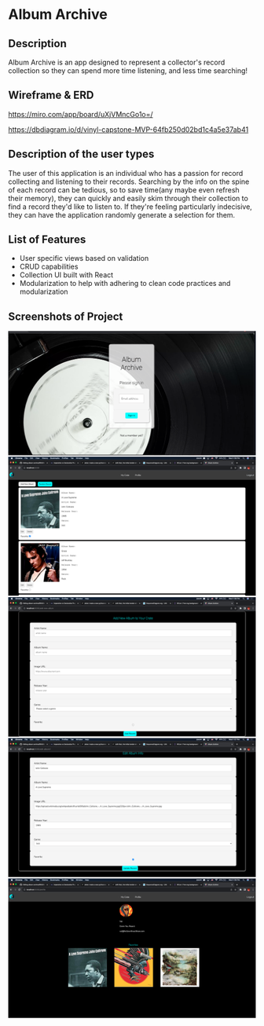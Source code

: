 # Album Archive

## Description
Album Archive is an app designed to represent a collector's record collection so they can spend more time listening, and less time searching!
## Wireframe & ERD

https://miro.com/app/board/uXjVMncGo1o=/

https://dbdiagram.io/d/vinyl-capstone-MVP-64fb250d02bd1c4a5e37ab41
## Description of the user types
The user of this application is an individual who has a passion for record collecting and listening to their records. Searching by the info on the spine of each record can be tedious, so to save time(any maybe even refresh their memory), they can quickly and easily skim through their collection to find a record they'd like to listen to. If they're feeling particularly indecisive, they can have the application randomly generate a selection for them.

## List of Features
- User specific views based on validation
- CRUD capabilities
- Collection UI built with React
- Modularization to help with adhering to clean code practices and modularization
## Screenshots of Project
![](https://github.com/ZachDAmico/album-archive/blob/main/login%20fix.png)
![](https://github.com/ZachDAmico/album-archive/blob/main/crate%20page.png)
![](https://github.com/ZachDAmico/album-archive/blob/main/add%20album%20page.png)
![](https://github.com/ZachDAmico/album-archive/blob/main/edit%20page.png)
![](https://github.com/ZachDAmico/album-archive/blob/main/profile%20page.png)


